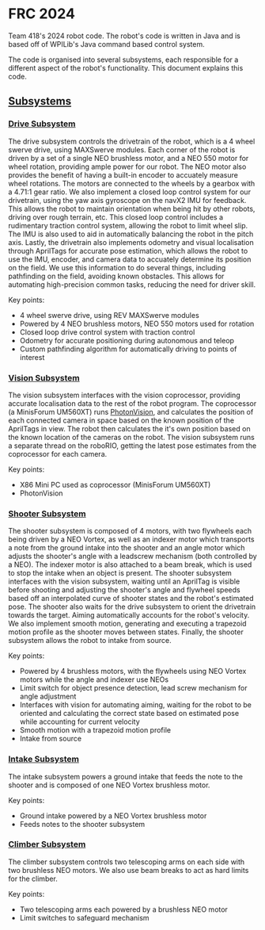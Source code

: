 # FRC 2024
Team 418's 2024 robot code. The robot's code is written in Java and is based off of WPILib's Java command based control system.

The code is organised into several subsystems, each responsible for a different aspect of the robot's functionality. This document explains this code.

## [Subsystems](src/main/java/frc/robot/subsystems)
### [Drive Subsystem](src/main/java/frc/robot/subsystems/drive/DriveSubsystem.java)
The drive subsystem controls the drivetrain of the robot, which is a 4 wheel swerve drive, using MAXSwerve modules. Each corner of the robot is driven by a set of a single NEO brushless motor, and a NEO 550 motor for wheel rotation, providing ample power for our robot.
The NEO motor also provides the benefit of having a built-in encoder to accuately measure wheel rotations. The motors are connected to the wheels by a gearbox with a 4.71:1 gear ratio.
We also implement a closed loop control system for our drivetrain, using the yaw axis gyroscope on the navX2 IMU for feedback. This allows the robot to maintain orientation when being hit by other robots, driving over rough terrain, etc. This closed loop control includes a rudimentary traction control system, allowing the robot to limit wheel slip. The IMU is also used to aid in automatically balancing the robot in the pitch axis.
Lastly, the drivetrain also implements odometry and visual localisation through AprilTags for accurate pose estimation, which allows the robot to use the IMU, encoder, and camera data to accuately determine its position on the field. We use this information to do several things, including pathfinding on the field, avoiding known obstacles. This allows for automating high-precision common tasks, reducing the need for driver skill.

Key points:
* 4 wheel swerve drive, using REV MAXSwerve modules
* Powered by 4 NEO brushless motors, NEO 550 motors used for rotation
* Closed loop drive control system with traction control
* Odometry for accurate positioning during autonomous and teleop
* Custom pathfinding algorithm for automatically driving to points of interest

### [Vision Subsystem](src/main/java/frc/robot/subsystems/vision/VisionSubsystem.java)
The vision subsystem interfaces with the vision coprocessor, providing accurate localisation data to the rest of the robot program. The coprocessor (a MinisForum UM560XT) runs [PhotonVision](https://photonvision.org), and calculates the position of each connected camera in space based on the known position of the AprilTags in view. The robot then calculates the it's own position based on the known location of the cameras on the robot.
The vision subsystem runs a separate thread on the roboRIO, getting the latest pose estimates from the coprocessor for each camera.

Key points:
* X86 Mini PC used as coprocessor (MinisForum UM560XT)
* PhotonVision

### [Shooter Subsystem](src/main/java/frc/robot/subsystems/shooter/ShooterSubsystem.java)
The shooter subsystem is composed of 4 motors, with two flywheels each being driven by a NEO Vortex, as well as an indexer motor which transports a note from the ground intake into the shooter and an angle motor which adjusts the shooter's angle with a leadscrew mechanism (both controlled by a NEO). The indexer motor is also attached to a beam break, which is used to stop the intake when an object is present. 
The shooter subsystem interfaces with the vision subsystem, waiting until an AprilTag is visible before shooting and adjusting the shooter's angle and flywheel speeds based off an interpolated curve of shooter states and the robot's estimated pose. The shooter also waits for the drive subsystem to orient the drivetrain towards the target. Aiming automatically accounts for the robot's velocity.
We also implement smooth motion, generating and executing a trapezoid motion profile as the shooter moves between states. Finally, the shooter subsystem allows the robot to intake from source.

Key points:
* Powered by 4 brushless motors, with the flywheels using NEO Vortex motors while the angle and indexer use NEOs
* Limit switch for object presence detection, lead screw mechanism for angle adjustment
* Interfaces with vision for automating aiming, waiting for the robot to be oriented and calculating the correct state based on estimated pose while accounting for current velocity
* Smooth motion with a trapezoid motion profile
* Intake from source

### [Intake Subsystem](src/main/java/frc/robot/subsystems/Intake/IntakeSubsystem.java)
The intake subsystem powers a ground intake that feeds the note to the shooter and is composed of one NEO Vortex brushless motor.

Key points:
* Ground intake powered by a NEO Vortex brushless motor
* Feeds notes to the shooter subsystem

### [Climber Subsystem](src/main/java/frc/robot/subsystems/Climber/ClimberSubsystem.java)
The climber subsystem controls two telescoping arms on each side with two brushless NEO motors. We also use beam breaks to act as hard limits for the climber.

Key points:
* Two telescoping arms each powered by a brushless NEO motor
* Limit switches to safeguard mechanism